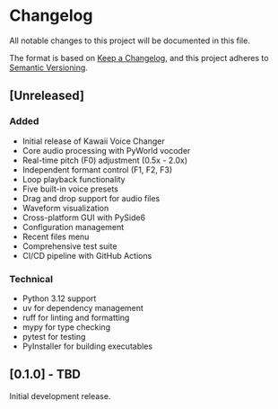 # Changelog

All notable changes to this project will be documented in this file.

The format is based on [Keep a Changelog](https://keepachangelog.com/en/1.0.0/),
and this project adheres to [Semantic Versioning](https://semver.org/spec/v2.0.0.html).

## [Unreleased]

### Added
- Initial release of Kawaii Voice Changer
- Core audio processing with PyWorld vocoder
- Real-time pitch (F0) adjustment (0.5x - 2.0x)
- Independent formant control (F1, F2, F3)
- Loop playback functionality
- Five built-in voice presets
- Drag and drop support for audio files
- Waveform visualization
- Cross-platform GUI with PySide6
- Configuration management
- Recent files menu
- Comprehensive test suite
- CI/CD pipeline with GitHub Actions

### Technical
- Python 3.12 support
- uv for dependency management
- ruff for linting and formatting
- mypy for type checking
- pytest for testing
- PyInstaller for building executables

## [0.1.0] - TBD

Initial development release.